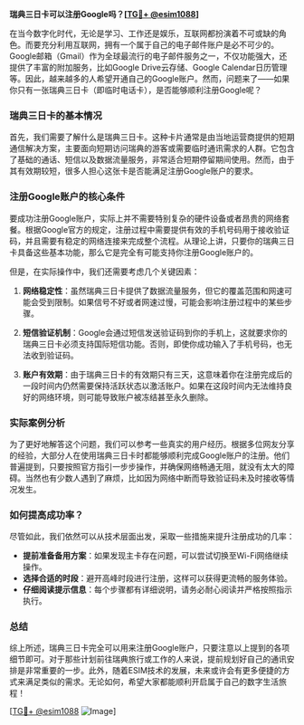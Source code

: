 **瑞典三日卡可以注册Google吗？[[TG💪+ @esim1088](https://t.me/s/esim1088)]**

在当今数字化时代，无论是学习、工作还是娱乐，互联网都扮演着不可或缺的角色。而要充分利用互联网，拥有一个属于自己的电子邮件账户是必不可少的。Google邮箱（Gmail）作为全球最流行的电子邮件服务之一，不仅功能强大，还提供了丰富的附加服务，比如Google Drive云存储、Google Calendar日历管理等。因此，越来越多的人希望开通自己的Google账户。然而，问题来了——如果你只有一张瑞典三日卡（即临时电话卡），是否能够顺利注册Google呢？

### 瑞典三日卡的基本情况

首先，我们需要了解什么是瑞典三日卡。这种卡片通常是由当地运营商提供的短期通信解决方案，主要面向短期访问瑞典的游客或需要临时通讯需求的人群。它包含了基础的通话、短信以及数据流量服务，非常适合短期停留期间使用。然而，由于其有效期较短，很多人担心这张卡是否能满足注册Google账户的要求。

### 注册Google账户的核心条件

要成功注册Google账户，实际上并不需要特别复杂的硬件设备或者昂贵的网络套餐。根据Google官方的规定，注册过程中需要提供有效的手机号码用于接收验证码，并且需要有稳定的网络连接来完成整个流程。从理论上讲，只要你的瑞典三日卡具备这些基本功能，那么它是完全有可能支持你注册Google账户的。

但是，在实际操作中，我们还需要考虑几个关键因素：

1. **网络稳定性**：虽然瑞典三日卡提供了数据流量服务，但它的覆盖范围和网速可能会受到限制。如果信号不好或者网速过慢，可能会影响注册过程中的某些步骤。
   
2. **短信验证机制**：Google会通过短信发送验证码到你的手机上，这就要求你的瑞典三日卡必须支持国际短信功能。否则，即使你成功输入了手机号码，也无法收到验证码。

3. **账户有效期**：由于瑞典三日卡的有效期只有三天，这意味着你在注册完成后的一段时间内仍然需要保持活跃状态以激活账户。如果在这段时间内无法维持良好的网络环境，则可能导致账户被冻结甚至永久删除。

### 实际案例分析

为了更好地解答这个问题，我们可以参考一些真实的用户经历。根据多位网友分享的经验，大部分人在使用瑞典三日卡时都能够顺利完成Google账户的注册。他们普遍提到，只要按照官方指引一步步操作，并确保网络畅通无阻，就没有太大的障碍。当然也有少数人遇到了麻烦，比如因为网络中断而导致验证码未及时接收等情况发生。

### 如何提高成功率？

尽管如此，我们依然可以从技术层面出发，采取一些措施来提升注册成功的几率：

- **提前准备备用方案**：如果发现主卡存在问题，可以尝试切换至Wi-Fi网络继续操作。
- **选择合适的时段**：避开高峰时段进行注册，这样可以获得更流畅的服务体验。
- **仔细阅读提示信息**：每个步骤都有详细说明，请务必耐心阅读并严格按照指示执行。

### 总结

综上所述，瑞典三日卡完全可以用来注册Google账户，只要注意以上提到的各项细节即可。对于那些计划前往瑞典旅行或工作的人来说，提前规划好自己的通讯安排是非常重要的一步。此外，随着ESIM技术的发展，未来或许会有更多便捷的方式来满足类似的需求。无论如何，希望大家都能顺利开启属于自己的数字生活旅程！

[[TG💪+ @esim1088](https://t.me/s/esim1088) ![Image](https://i.postimg.cc/4NQfJmqS/Snipaste-2025-05-13-00-14-12.png)]